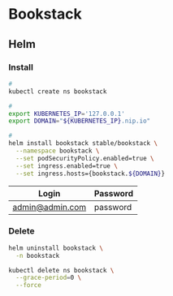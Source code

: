 # Bookstack

## Helm

### Install

```sh
#
kubectl create ns bookstack

#
export KUBERNETES_IP='127.0.0.1'
export DOMAIN="${KUBERNETES_IP}.nip.io"

#
helm install bookstack stable/bookstack \
  --namespace bookstack \
  --set podSecurityPolicy.enabled=true \
  --set ingress.enabled=true \
  --set ingress.hosts={bookstack.${DOMAIN}}
```

| Login | Password |
| --- | --- |
| admin@admin.com | password |

### Delete

```sh
helm uninstall bookstack \
  -n bookstack

kubectl delete ns bookstack \
  --grace-period=0 \
  --force
```
